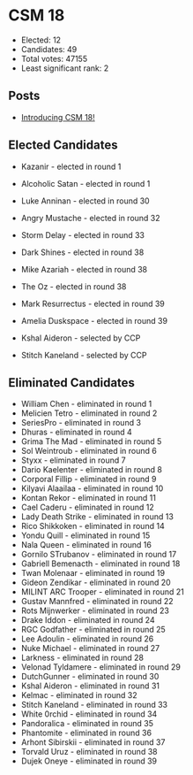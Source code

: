 # CSM 18

* Elected: 12
* Candidates: 49
* Total votes: 47155
* Least significant rank: 2


## Posts

* [ Introducing CSM 18! ]( https://forums.eveonline.com/t/introducing-csm-18/421392 )



## Elected Candidates


* Kazanir - elected in round 1
* Alcoholic Satan - elected in round 1
* Luke Anninan - elected in round 30
* Angry Mustache - elected in round 32
* Storm Delay - elected in round 33
* Dark Shines - elected in round 38
* Mike Azariah - elected in round 38
* The Oz  - elected in round 38
* Mark Resurrectus - elected in round 39
* Amelia Duskspace - elected in round 39



* Kshal Aideron - selected by CCP 
* Stitch Kaneland - selected by CCP 



## Eliminated Candidates

* William Chen - eliminated in round 1
* Melicien Tetro - eliminated in round 2
* SeriesPro  - eliminated in round 3
* Dhuras - eliminated in round 4
* Grima The Mad - eliminated in round 5
* Sol Weintroub  - eliminated in round 6
* Styxx  - eliminated in round 7
* Dario Kaelenter - eliminated in round 8
* Corporal Fillip - eliminated in round 9
* Kilyavi Alaailaa - eliminated in round 10
* Kontan Rekor - eliminated in round 11
* Cael Caderu - eliminated in round 12
* Lady Death Strike - eliminated in round 13
* Rico Shikkoken - eliminated in round 14
* Yondu Quill - eliminated in round 15
* Nala Queen - eliminated in round 16
* Gornilo STrubanov - eliminated in round 17
* Gabriell Bemenacth - eliminated in round 18
* Twan Molenaar - eliminated in round 19
* Gideon Zendikar - eliminated in round 20
* MILINT ARC Trooper - eliminated in round 21
* Gustav Mannfred - eliminated in round 22
* Rots Mijnwerker - eliminated in round 23
* Drake Iddon - eliminated in round 24
* RGC Godfather  - eliminated in round 25
* Lee Adoulin - eliminated in round 26
* Nuke Michael - eliminated in round 27
* Larkness - eliminated in round 28
* Velonad Tyldamere - eliminated in round 29
* DutchGunner - eliminated in round 30
* Kshal Aideron - eliminated in round 31
* Kelmac - eliminated in round 32
* Stitch Kaneland - eliminated in round 33
* White 0rchid - eliminated in round 34
* Pandoralica  - eliminated in round 35
* Phantomite  - eliminated in round 36
* Arhont Sibirskii - eliminated in round 37
* Torvald Uruz - eliminated in round 38
* Dujek Oneye - eliminated in round 39

